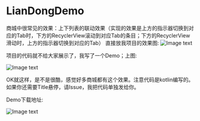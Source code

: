 # LianDongDemo
商城中很常见的效果：上下列表的联动效果（实现的效果是上方的指示器切换到对应的Tab时，下方的RecyclerView滚动到对应Tab的条目；下方的RecyclerView滑动时，上方的指示器切换到对应的Tab） 
直接放我项目的效果图:
![Image text](https://img-blog.csdn.net/201805091849208)

项目的代码就不给大家展示了，我写了一个Demo；上图:


![Image text](https://img-blog.csdn.net/20180509184946115)

OK就这样，是不是很酷，感觉好多商城都有这个效果。注意代码是kotlin编写的。如果你还需要Title悬停，请Issue，我把代码单独发给你。

Demo下载地址:


![Image text](https://www.pgyer.com/app/qrcode/csc_app)

